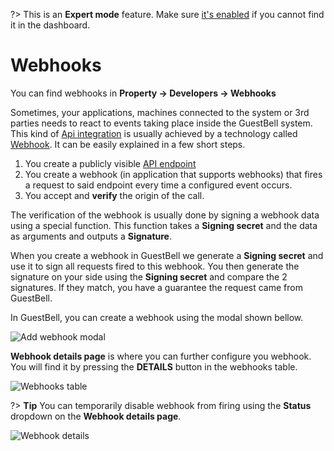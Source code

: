 ?> This is an **Expert mode** feature. Make sure [it's enabled](overview.md?id=advanced-features) if you cannot find it in the dashboard.

# Webhooks

You can find webhooks in **Property -> Developers -> Webhooks**

Sometimes, your applications, machines connected to the system or 3rd parties needs to react to events taking place inside the GuestBell system. This kind of [Api integration](api-integrations.md) is usually achieved by a technology called [Webhook](https://en.wikipedia.org/wiki/Webhook). It can be easily explained in a few short steps.

1. You create a publicly visible [API endpoint](https://en.wikipedia.org/wiki/Application_programming_interface)
2. You create a webhook (in application that supports webhooks) that fires a request to said endpoint every time a configured event occurs.
3. You accept and **verify** the origin of the call.

The verification of the webhook is usually done by signing a webhook data using a special function. This function takes a **Signing secret** and the data as arguments and outputs a **Signature**.

When you create a webhook in GuestBell we generate a **Signing secret** and use it to sign all requests fired to this webhook. You then generate the signature on your side using the **Signing secret** and compare the 2 signatures. If they match, you have a guarantee the request came from GuestBell.

In GuestBell, you can create a webhook using the modal shown bellow.

![Add webhook modal](https://static.guestbell.com/img/docs/webhooks/webhook-modal.jpg)

**Webhook details page** is where you can further configure you webhook. You will find it by pressing the **DETAILS** button in the webhooks table.

![Webhooks table](https://static.guestbell.com/img/docs/webhooks/webhook-table.jpg)

?> **Tip** You can temporarily disable webhook from firing using the **Status** dropdown on the **Webhook details page**.

![Webhook details](https://static.guestbell.com/img/docs/webhooks/webhook-details.jpg)
